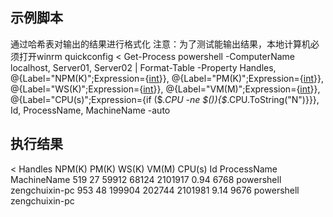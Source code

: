 ﻿## 示例脚本

通过哈希表对输出的结果进行格式化
注意：为了测试能输出结果，本地计算机必须打开winrm quickconfig
<
Get-Process powershell -ComputerName localhost, Server01, Server02 | Format-Table -Property Handles, @{Label="NPM(K)";Expression={[int]($_.NPM/1024)}}, @{Label="PM(K)";Expression={[int]($_.PM/1024)}}, @{Label="WS(K)";Expression={[int]($_.WS/1024)}}, @{Label="VM(M)";Expression={[int]($_.VM/1MB)}}, @{Label="CPU(s)";Expression={if ($_.CPU -ne $()){$_.CPU.ToString("N")}}}, Id, ProcessName, MachineName -auto
>

## 执行结果

<
Handles NPM(K)  PM(K)  WS(K)   VM(M) CPU(s)   Id ProcessName MachineName
    519     27  59912  68124 2101917 0.94   6768 powershell  zengchuixin-pc
    953     48 199904 202744 2101981 9.14   9676 powershell  zengchuixin-pc
>